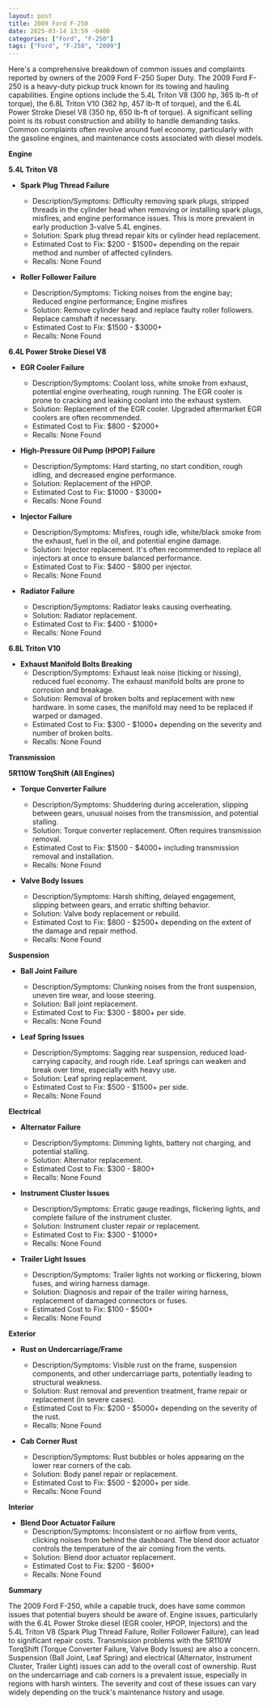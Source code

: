 ```yaml
---
layout: post
title: 2009 Ford F-250
date: 2025-03-14 13:59 -0400
categories: ["Ford", "F-250"]
tags: ["Ford", "F-250", "2009"]
---
```

Here's a comprehensive breakdown of common issues and complaints reported by owners of the 2009 Ford F-250 Super Duty. The 2009 Ford F-250 is a heavy-duty pickup truck known for its towing and hauling capabilities. Engine options include the 5.4L Triton V8 (300 hp, 365 lb-ft of torque), the 6.8L Triton V10 (362 hp, 457 lb-ft of torque), and the 6.4L Power Stroke Diesel V8 (350 hp, 650 lb-ft of torque). A significant selling point is its robust construction and ability to handle demanding tasks. Common complaints often revolve around fuel economy, particularly with the gasoline engines, and maintenance costs associated with diesel models.

**Engine**

**5.4L Triton V8**

*   **Spark Plug Thread Failure**
    *   Description/Symptoms: Difficulty removing spark plugs, stripped threads in the cylinder head when removing or installing spark plugs, misfires, and engine performance issues. This is more prevalent in early production 3-valve 5.4L engines.
    *   Solution: Spark plug thread repair kits or cylinder head replacement.
    *   Estimated Cost to Fix: $200 - $1500+ depending on the repair method and number of affected cylinders.
    *   Recalls: None Found

*   **Roller Follower Failure**
    *   Description/Symptoms: Ticking noises from the engine bay; Reduced engine performance; Engine misfires
    *   Solution: Remove cylinder head and replace faulty roller followers. Replace camshaft if necessary.
    *   Estimated Cost to Fix: $1500 - $3000+
    *   Recalls: None Found

**6.4L Power Stroke Diesel V8**

*   **EGR Cooler Failure**
    *   Description/Symptoms: Coolant loss, white smoke from exhaust, potential engine overheating, rough running. The EGR cooler is prone to cracking and leaking coolant into the exhaust system.
    *   Solution: Replacement of the EGR cooler. Upgraded aftermarket EGR coolers are often recommended.
    *   Estimated Cost to Fix: $800 - $2000+
    *   Recalls: None Found

*   **High-Pressure Oil Pump (HPOP) Failure**
    *   Description/Symptoms: Hard starting, no start condition, rough idling, and decreased engine performance.
    *   Solution: Replacement of the HPOP.
    *   Estimated Cost to Fix: $1000 - $3000+
    *   Recalls: None Found

*   **Injector Failure**
    *   Description/Symptoms: Misfires, rough idle, white/black smoke from the exhaust, fuel in the oil, and potential engine damage.
    *   Solution: Injector replacement. It's often recommended to replace all injectors at once to ensure balanced performance.
    *   Estimated Cost to Fix: $400 - $800 per injector.
    *   Recalls: None Found

*   **Radiator Failure**
    *   Description/Symptoms: Radiator leaks causing overheating.
    *   Solution: Radiator replacement.
    *   Estimated Cost to Fix: $400 - $1000+
    *   Recalls: None Found

**6.8L Triton V10**

*   **Exhaust Manifold Bolts Breaking**
    *   Description/Symptoms: Exhaust leak noise (ticking or hissing), reduced fuel economy. The exhaust manifold bolts are prone to corrosion and breakage.
    *   Solution: Removal of broken bolts and replacement with new hardware. In some cases, the manifold may need to be replaced if warped or damaged.
    *   Estimated Cost to Fix: $300 - $1000+ depending on the severity and number of broken bolts.
    *   Recalls: None Found

**Transmission**

**5R110W TorqShift (All Engines)**

*   **Torque Converter Failure**
    *   Description/Symptoms: Shuddering during acceleration, slipping between gears, unusual noises from the transmission, and potential stalling.
    *   Solution: Torque converter replacement. Often requires transmission removal.
    *   Estimated Cost to Fix: $1500 - $4000+ including transmission removal and installation.
    *   Recalls: None Found

*   **Valve Body Issues**
    *   Description/Symptoms: Harsh shifting, delayed engagement, slipping between gears, and erratic shifting behavior.
    *   Solution: Valve body replacement or rebuild.
    *   Estimated Cost to Fix: $800 - $2500+ depending on the extent of the damage and repair method.
    *   Recalls: None Found

**Suspension**

*   **Ball Joint Failure**
    *   Description/Symptoms: Clunking noises from the front suspension, uneven tire wear, and loose steering.
    *   Solution: Ball joint replacement.
    *   Estimated Cost to Fix: $300 - $800+ per side.
    *   Recalls: None Found

*   **Leaf Spring Issues**
    *   Description/Symptoms: Sagging rear suspension, reduced load-carrying capacity, and rough ride. Leaf springs can weaken and break over time, especially with heavy use.
    *   Solution: Leaf spring replacement.
    *   Estimated Cost to Fix: $500 - $1500+ per side.
    *   Recalls: None Found

**Electrical**

*   **Alternator Failure**
    *   Description/Symptoms: Dimming lights, battery not charging, and potential stalling.
    *   Solution: Alternator replacement.
    *   Estimated Cost to Fix: $300 - $800+
    *   Recalls: None Found

*   **Instrument Cluster Issues**
    *   Description/Symptoms: Erratic gauge readings, flickering lights, and complete failure of the instrument cluster.
    *   Solution: Instrument cluster repair or replacement.
    *   Estimated Cost to Fix: $300 - $1000+
    *   Recalls: None Found

*   **Trailer Light Issues**
    *   Description/Symptoms: Trailer lights not working or flickering, blown fuses, and wiring harness damage.
    *   Solution: Diagnosis and repair of the trailer wiring harness, replacement of damaged connectors or fuses.
    *   Estimated Cost to Fix: $100 - $500+
    *   Recalls: None Found

**Exterior**

*   **Rust on Undercarriage/Frame**
    *   Description/Symptoms: Visible rust on the frame, suspension components, and other undercarriage parts, potentially leading to structural weakness.
    *   Solution: Rust removal and prevention treatment, frame repair or replacement (in severe cases).
    *   Estimated Cost to Fix: $200 - $5000+ depending on the severity of the rust.
    *   Recalls: None Found

*   **Cab Corner Rust**
    *   Description/Symptoms: Rust bubbles or holes appearing on the lower rear corners of the cab.
    *   Solution: Body panel repair or replacement.
    *   Estimated Cost to Fix: $500 - $2000+ per side.
    *   Recalls: None Found

**Interior**

*   **Blend Door Actuator Failure**
    *   Description/Symptoms: Inconsistent or no airflow from vents, clicking noises from behind the dashboard. The blend door actuator controls the temperature of the air coming from the vents.
    *   Solution: Blend door actuator replacement.
    *   Estimated Cost to Fix: $200 - $600+
    *   Recalls: None Found

**Summary**

The 2009 Ford F-250, while a capable truck, does have some common issues that potential buyers should be aware of. Engine issues, particularly with the 6.4L Power Stroke diesel (EGR cooler, HPOP, Injectors) and the 5.4L Triton V8 (Spark Plug Thread Failure, Roller Follower Failure), can lead to significant repair costs. Transmission problems with the 5R110W TorqShift (Torque Converter Failure, Valve Body Issues) are also a concern. Suspension (Ball Joint, Leaf Spring) and electrical (Alternator, Instrument Cluster, Trailer Light) issues can add to the overall cost of ownership. Rust on the undercarriage and cab corners is a prevalent issue, especially in regions with harsh winters. The severity and cost of these issues can vary widely depending on the truck's maintenance history and usage.


